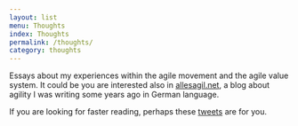 ```yaml
---
layout: list
menu: Thoughts
index: Thoughts
permalink: /thoughts/
category: thoughts
---
```

Essays about my experiences within the agile movement and the agile value system. It could be you are interested also in [allesagil.net](http://allesagil.net), a blog about agility I was writing some years ago in German language.  

If you are looking for faster reading, perhaps these [tweets]({{site.url}}/tweets/) are for you. 

